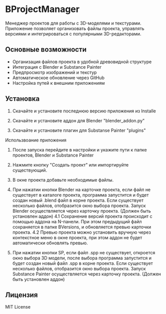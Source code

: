 # BProjectManager

Менеджер проектов для работы с 3D-моделями и текстурами. Приложение позволяет организовать файлы проекта, управлять версиями и интегрироваться с популярными 3D-редакторами.

## Основные возможности

- Организация файлов проекта в удобной древовидной структуре
- Интеграция с Blender и Substance Painter
- Предпросмотр изображений и текстур
- Автоматическое обновление через GitHub
- Настройка путей к внешним приложениям

## Установка

1. Скачайте и установите последнюю версию приложения из Installe

2. Скачайте и установите аддон для Blender "blender_addon.py"

3. Скачайте и установите плагин для Substanse Painter "plugins"

Использвоание приложения

1. После запуска перейдите в настройки и укажите пути к папке проектов, Blender и Substance Painter

2. Нажмите кнопку "Создать проект" или импортируйте существующий.

3. В окне проекта добавьте необходимые файлы.

4. При нажатии кнопки Blender на карточке проекта, если файл не существует в каталоге проекта, программа запустится и будет создан новый .blend файл в корне проекта. Если существует несколько файлов, отобразится окно выбора проекта. Запуск Blender осуществляется через карточку проекта. (Должен быть установлен аддон)
4.1 Сохранение версий проекта происходит с помощью аддона на N-панели. При этом предыдущий файл сохраняется в папке BVersions, и обновляется превью карточки проекта. 
4.2 Превью проекта можно установить вручную через контекстное меню в окне проекта, при этом аддон не будет автоматически обновлять превью.

5. При нажатии кнопки SP, если файл .spp не существует, откроется окно выбора 3D модели, после выбора программа запустится и будет создан новый файл .spp в корне проекта. Если существует несколько файлов, отобразится окно выбора проекта. Запуск Substance Painter осуществляется через карточку проекта. (Должен быть установлен аддон)



## Лицензия

MIT License
